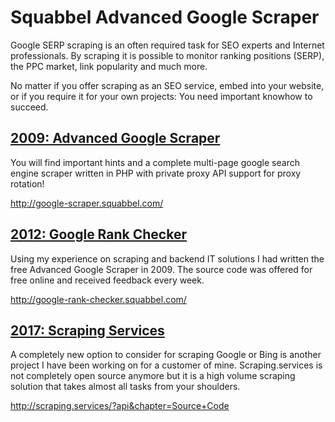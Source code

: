 # Squabbel Advanced Google Scraper
Google SERP scraping is an often required task for SEO experts and Internet professionals. By scraping it is possible to monitor ranking positions (SERP), the PPC market, link popularity and much more.

No matter if you offer scraping as an SEO service, embed into your website, or if you require it for your own projects: You need important knowhow to succeed.

## [2009: Advanced Google Scraper](google-scraper/)
You will find important hints and a complete multi-page google search engine scraper written in PHP with private proxy API support for proxy rotation!

http://google-scraper.squabbel.com/

## [2012: Google Rank Checker](google-rank-checker/)
Using my experience on scraping and backend IT solutions I had written the free Advanced Google Scraper in 2009. The source code was offered for free online and received feedback every week.

http://google-rank-checker.squabbel.com/

## [2017: Scraping Services](httpscraping-serices/)
A completely new option to consider for scraping Google or Bing is another project I have been working on for a customer of mine. Scraping.services is not completely open source anymore but it is a high volume scraping solution that takes almost all tasks from your shoulders.

http://scraping.services/?api&chapter=Source+Code